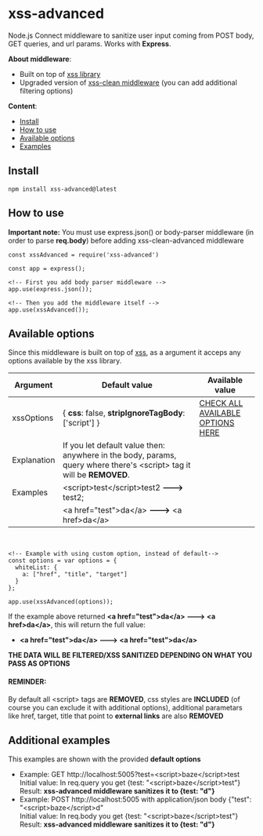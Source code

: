 # xss-advanced

Node.js Connect middleware to sanitize user input coming from POST body, GET queries, and url params. Works with **Express**.

**About middleware**:

- Built on top of [xss library](https://www.npmjs.com/package/xss)
- Upgraded version of [xss-clean middleware](https://www.npmjs.com/package/xss-clean) (you can add additional filtering options)

**Content**:

- [Install](https://github.com/Blagoj5/baze-packages/tree/main/xss-advanced#user-content-install)
- [How to use](https://github.com/Blagoj5/baze-packages/tree/main/xss-advanced#user-content-how-to-use)
- [Available options](https://github.com/Blagoj5/baze-packages/tree/main/xss-advanced#user-content-available-options)
- [Examples](https://github.com/Blagoj5/baze-packages/tree/main/xss-advanced#user-content-additional-examples)

## Install

```
npm install xss-advanced@latest
```

## How to use

**Important note:** You must use express.json() or body-parser middleware (in order to parse **req.body**) before adding xss-clean-advanced middleware

```
const xssAdvanced = require('xss-advanced')

const app = express();

<!-- First you add body parser middleware -->
app.use(express.json());

<!-- Then you add the middleware itself -->
app.use(xssAdvanced());
```

## Available options

Since this middleware is built on top of [xss](https://www.npmjs.com/package/xss), as a argument it acceps any options available by the xss library.

| Argument    | Default value                                                                                                          | Available value                                                       |
| ----------- | ---------------------------------------------------------------------------------------------------------------------- | --------------------------------------------------------------------- |
| xssOptions  | { **css**: false, **stripIgnoreTagBody**: ['script'] }                                                                 | [CHECK ALL AVAILABLE OPTIONS HERE](https://www.npmjs.com/package/xss) |
| Explanation | If you let default value then: anywhere in the body, params, query where there's \<script> tag it will be **REMOVED**. |
| Examples    | \<script>test\</script>test2 **--->** test2;                                                                           |
|             | \<a href="test">da\</a> **--->** \<a href>da\</a>                                                                      |

<br />

```
<!-- Example with using custom option, instead of default-->
const options = var options = {
  whiteList: {
    a: ["href", "title", "target"]
  }
};

app.use(xssAdvanced(options));
```

If the example above returned **\<a href="test">da\</a> **--->** \<a href>da\</a>**, this will return the full value:

- **\<a href="test">da\</a> **--->** \<a href="test">da\</a>**

**THE DATA WILL BE FILTERED/XSS SANITIZED DEPENDING ON WHAT YOU PASS AS OPTIONS**

#### **REMINDER:**

By default all \<script> tags are **REMOVED**, css styles are **INCLUDED** (of course you can exclude it with additional options), additional parametars like href, target, title that point to **external links** are also **REMOVED**

## Additional examples

This examples are shown with the provided **default options**

- Example: GET http://localhost:5005?test=\<script>baze\</script>test  
  Initial value: In req.query you get {test: "\<script>baze\</script>test"}  
  Result: **xss-advanced middleware sanitizes it to {test: "d"}**
- Example: POST http://localhost:5005 with application/json body {"test": "\<script>baze\</script>d"  
  Initial value: In req.body you get {test: "\<script>baze\</script>test"}  
  Result: **xss-advanced middleware sanitizes it to {test: "d"}**
